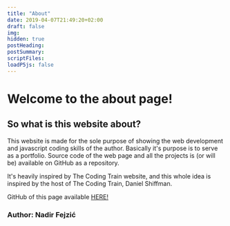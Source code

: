 ```yaml
---
title: "About"
date: 2019-04-07T21:49:20+02:00
draft: false
img:
hidden: true
postHeading:
postSummary:
scriptFiles:
loadP5js: false
---
```


# Welcome to the about page!

## So what is this website about?

This website is made for the sole purpose of showing the web development and javascript coding skills of the author. Basically it's purpose is to serve as a portfolio. Source code of the web page and all the projects is (or will be) available on GitHub as a repository.

It's heavily inspired by The Coding Train website, and this whole idea is inspired by the host of The Coding Train, Daniel Shiffman.

GitHub of this page available [HERE!](https://github.com/nfejzic/fejzicdev)

### Author: Nadir Fejzić

